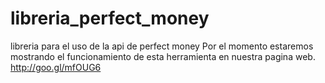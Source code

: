 # libreria_perfect_money
libreria para el uso de la api de perfect money 
Por el momento estaremos mostrando el funcionamiento de esta herramienta en nuestra pagina web.
http://goo.gl/mfOUG6
